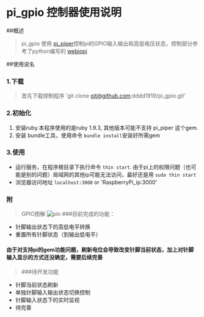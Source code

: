 pi_gpio 控制器使用说明
=======
##概述
> pi_gpio 使用 [pi_piper](https://github.com/jwhitehorn/pi_piper)控制pi的GPIO输入输出和高低电压状态，控制部分参考了python编写的 [webiopi](https://github.com/ganadist/webiopi)

##使用说名

### 1.下载
> 首先下载控制程序 'git clone git@github.com:dddd1919/pi_gpio.git'

### 2.初始化
1. 安装ruby.本程序使用的是ruby 1.9.3, 其他版本可能不支持 pi_piper 这个gem.
2. 安装 bundle工具，使用命令 `bundle install`安装好所需gem

### 3.使用
- 运行服务，在程序根目录下执行命令 `thin start`. 由于pi上的权限问题（也可能是别的问题）局域网的其他ip可能无法访问，最好还是用 `sudo thin start`
- 浏览器访问地址 `localhost:3000` or 'RaspberryPi_ip:3000'

### 附
> GPIO图解 ![pin](http://www.cl.cam.ac.uk/projects/raspberrypi/tutorials/turing-machine/pi_gpio.jpg)
> ###目前完成的功能：

- 针脚输出状态下的高低电平转换
- 重置所有针脚状态（到输出低电平）

#### 由于对支持pi的gem功能问题，刷新电位会导致改变针脚当前状态，加上对针脚输入显示的方式还没确定，需要后续完善
> ###待开发功能

- 针脚当前状态刷新
- 单独针脚输入输出状态切换控制
- 针脚输入状态下的实时监视
- 待完善